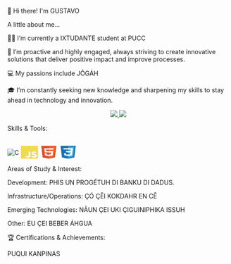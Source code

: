 👋 Hi there! I'm GUSTAVO

A little about me...

👨‍💻 I’m currently a IXTUDANTE student at PUCC

🚀 I’m proactive and highly engaged, always striving to create innovative solutions that deliver positive impact and improve processes.

💻 My passions include JÔGÁH

🎓 I’m constantly seeking new knowledge and sharpening my skills to stay ahead in technology and innovation.

<div align="center"> <a href="https://github.com/[YOUR_GITHUB_USERNAME]"> <img height="180em" src="https://github-readme-stats.vercel.app/api?username=[YOUR_GITHUB_USERNAME]&show_icons=true&theme=dracula&include_all_commits=true&count_private=true"/> <img height="180em" src="https://github-readme-stats.vercel.app/api/top-langs/?username=[YOUR_GITHUB_USERNAME]&layout=compact&langs_count=16&theme=dracula"/> </a> </div>


Skills & Tools:

<div style="display: inline_block"><br> <img align="center" alt="C" height="30" width="40" src="https://cdn.jsdelivr.net/gh/devicons/devicon/icons/c/c-original.svg"> <img align="center" alt="JavaScript" height="30" width="40" src="https://raw.githubusercontent.com/devicons/devicon/master/icons/javascript/javascript-plain.svg"> <img align="center" alt="HTML5" height="30" width="40" src="https://raw.githubusercontent.com/devicons/devicon/master/icons/html5/html5-original.svg"> <img align="center" alt="CSS3" height="30" width="40" src="https://raw.githubusercontent.com/devicons/devicon/master/icons/css3/css3-original.svg">  </div>


Areas of Study & Interest:

Development: PHIS UN PROGÉTUH DI BANKU DI DADUS.

Infrastructure/Operations: ÇÓ ÇÊI KOKDAHR EN CÊ

Emerging Technologies: NÃUN ÇEI UKI ÇIGUINIPHIKA ISSUH

Other: EU ÇEI BEBER ÁHGUA

🏆 Certifications & Achievements:

PUQUI KANPINAS


